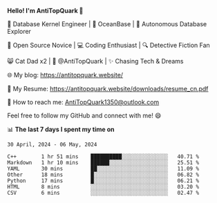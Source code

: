 
**Hello! I'm AntiTopQuark 👋**

🔧 Database Kernel Engineer | 🌊 OceanBase | 🤖 Autonomous Database Explorer

🌱 Open Source Novice | 💻 Coding Enthusiast | 🔍 Detective Fiction Fan

😸 Cat Dad x2 | 🎉 @AntiTopQuark | ✨ Chasing Tech & Dreams

🌐 My blog: https://antitopquark.website/

📄 My Resume: https://antitopquark.website/downloads/resume_cn.pdf

📧 How to reach me: AntiTopQuark1350@outlook.com

Feel free to follow my GitHub and connect with me! 😄

📊 **The last 7 days I spent my time on** 

<!--START_SECTION:waka-->
```text
30 April, 2024 - 06 May, 2024

C++        1 hr 51 mins    ██████████░░░░░░░░░░░░░░░   40.71 % 
Markdown   1 hr 10 mins    ██████░░░░░░░░░░░░░░░░░░░   25.51 % 
YAML       30 mins         ██░░░░░░░░░░░░░░░░░░░░░░░   11.09 % 
Other      18 mins         █░░░░░░░░░░░░░░░░░░░░░░░░   06.82 % 
Python     17 mins         █░░░░░░░░░░░░░░░░░░░░░░░░   06.21 % 
HTML       8 mins          ░░░░░░░░░░░░░░░░░░░░░░░░░   03.20 % 
CSV        6 mins          ░░░░░░░░░░░░░░░░░░░░░░░░░   02.47 %
```
<!--END_SECTION:waka-->


